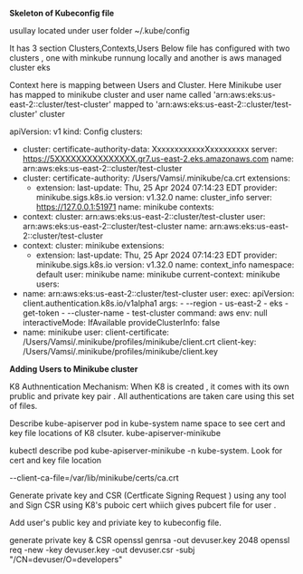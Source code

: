 **Skeleton of Kubeconfig file**

usullay located under user folder ~/.kube/config

It has 3 section Clusters,Contexts,Users
Below file has configured with two clusters , one with minkube runnung locally and another is aws managed cluster eks

Context here is mapping between Users and Cluster. Here Minikube user has mapped to minikube cluster and user name called 'arn:aws:eks:us-east-2:<AWSAcciountNumber>:cluster/test-cluster' mapped to 'arn:aws:eks:us-east-2:<AWSAcciountNumber>:cluster/test-cluster' cluster



apiVersion: v1
kind: Config
clusters:
- cluster:
    certificate-authority-data: XxxxxxxxxxxxXxxxxxxxxx
    server: https://5XXXXXXXXXXXXXXX.gr7.us-east-2.eks.amazonaws.com
  name: arn:aws:eks:us-east-2:<AWSAcciountNumber>:cluster/test-cluster
- cluster:
    certificate-authority: /Users/Vamsi/.minikube/ca.crt
    extensions:
    - extension:
        last-update: Thu, 25 Apr 2024 07:14:23 EDT
        provider: minikube.sigs.k8s.io
        version: v1.32.0
      name: cluster_info
    server: https://127.0.0.1:51971
  name: minikube
contexts:
- context:
    cluster: arn:aws:eks:us-east-2:<AWSAcciountNumber>:cluster/test-cluster
    user: arn:aws:eks:us-east-2:<AWSAcciountNumber>:cluster/test-cluster
  name: arn:aws:eks:us-east-2:<AWSAcciountNumber>:cluster/test-cluster
- context:
    cluster: minikube
    extensions:
    - extension:
        last-update: Thu, 25 Apr 2024 07:14:23 EDT
        provider: minikube.sigs.k8s.io
        version: v1.32.0
      name: context_info
    namespace: default
    user: minikube
  name: minikube
current-context: minikube
users:
- name: arn:aws:eks:us-east-2:<AWSAcciountNumber>:cluster/test-cluster
  user:
    exec:
      apiVersion: client.authentication.k8s.io/v1alpha1
      args:
      - --region
      - us-east-2
      - eks
      - get-token
      - --cluster-name
      - test-cluster
      command: aws
      env: null
      interactiveMode: IfAvailable
      provideClusterInfo: false
- name: minikube
  user:
    client-certificate: /Users/Vamsi/.minikube/profiles/minikube/client.crt
    client-key: /Users/Vamsi/.minikube/profiles/minikube/client.key






**Adding Users to Minikube cluster**


K8 Authnentication Mechanism:
When K8 is created , it comes with its own prublic and private key pair . All authentications are taken care using this set of files.

Describe kube-apiserver pod in kube-system name space to see cert and key file locations of K8 clsuter.
kube-apiserver-minikube

kubectl describe pod kube-apiserver-minikube -n kube-system. Look for cert and key file location 


 --client-ca-file=/var/lib/minikube/certs/ca.crt




Generate private key and CSR (Certficate Signing Request ) using any tool and Sign CSR using K8's puboic cert whiich gives pubcert file for user . 


Add user's public key and priviate key to kubeconfig file. 

generate private key & CSR
openssl genrsa -out devuser.key 2048 
openssl req -new -key devuser.key -out devuser.csr -subj "/CN=devuser/O=developers"



